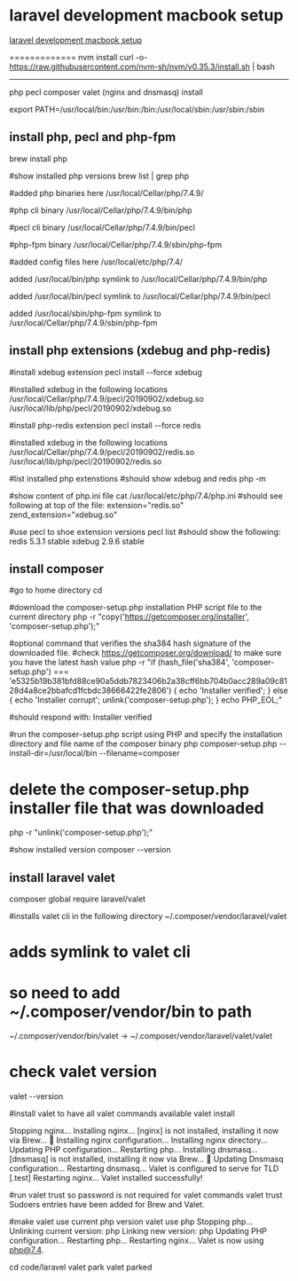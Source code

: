 # laravel development macbook setup

[laravel development macbook setup](https://aregsar.com/blog/2020/laravel-development-macbook-setup)

=============
nvm install
curl -o- https://raw.githubusercontent.com/nvm-sh/nvm/v0.35.3/install.sh | bash

---

php pecl composer valet (nginx and dnsmasq) install

export PATH=/usr/local/bin:/usr/bin:/bin:/usr/local/sbin:/usr/sbin:/sbin

## install php, pecl and php-fpm

brew install php

#show installed php versions
brew list | grep php

#added php binaries here
/usr/local/Cellar/php/7.4.9/

#php cli binary
/usr/local/Cellar/php/7.4.9/bin/php

#pecl cli binary
/usr/local/Cellar/php/7.4.9/bin/pecl

#php-fpm binary
/usr/local/Cellar/php/7.4.9/sbin/php-fpm

#added config files here
/usr/local/etc/php/7.4/

added /usr/local/bin/php symlink to /usr/local/Cellar/php/7.4.9/bin/php

added /usr/local/bin/pecl symlink to /usr/local/Cellar/php/7.4.9/bin/pecl

added /usr/local/sbin/php-fpm symlink to /usr/local/Cellar/php/7.4.9/sbin/php-fpm

## install php extensions (xdebug and php-redis)

#install xdebug extension
pecl install --force xdebug

#installed xdebug in the following locations
/usr/local/Cellar/php/7.4.9/pecl/20190902/xdebug.so
/usr/local/lib/php/pecl/20190902/xdebug.so

#install php-redis extension
pecl install --force redis

#installed xdebug in the following locations
/usr/local/Cellar/php/7.4.9/pecl/20190902/redis.so
/usr/local/lib/php/pecl/20190902/redis.so

#list installed php extenstions
#should show xdebug and redis
php -m

#show content of php.ini file
cat /usr/local/etc/php/7.4/php.ini
#should see following at top of the file:
extension="redis.so"
zend_extension="xdebug.so"

#use pecl to shoe extension versions
pecl list
#should show the following:
redis 5.3.1 stable
xdebug 2.9.6 stable

## install composer

#go to home directory
cd

#download the composer-setup.php installation PHP script file to the current directory
php -r "copy('https://getcomposer.org/installer', 'composer-setup.php');"

#optional command that verifies the sha384 hash signature of the downloaded file.
#check https://getcomposer.org/download/ to make sure you have the latest hash value
php -r "if (hash_file('sha384', 'composer-setup.php') === 'e5325b19b381bfd88ce90a5ddb7823406b2a38cff6bb704b0acc289a09c8128d4a8ce2bbafcd1fcbdc38666422fe2806') { echo 'Installer verified'; } else { echo 'Installer corrupt'; unlink('composer-setup.php'); } echo PHP_EOL;"

#should respond with: Installer verified

#run the composer-setup.php script using PHP and specify the installation directory and file name of the composer binary
php composer-setup.php --install-dir=/usr/local/bin --filename=composer

# delete the composer-setup.php installer file that was downloaded

php -r "unlink('composer-setup.php');"

#show installed version
composer --version

## install laravel valet

composer global require laravel/valet

#installs valet cli in the following directory
~/.composer/vendor/laravel/valet

# adds symlink to valet cli

# so need to add ~/.composer/vendor/bin to path

~/.composer/vendor/bin/valet -> ~/.composer/vendor/laravel/valet/valet

# check valet version

valet --version

#install valet to have all valet commands available
valet install

Stopping nginx...
Installing nginx...
[nginx] is not installed, installing it now via Brew... 🍻
Installing nginx configuration...
Installing nginx directory...
Updating PHP configuration...
Restarting php...
Installing dnsmasq...
[dnsmasq] is not installed, installing it now via Brew... 🍻
Updating Dnsmasq configuration...
Restarting dnsmasq...
Valet is configured to serve for TLD [.test]
Restarting nginx...
Valet installed successfully!

#run valet trust so password is not required for valet commands
valet trust
Sudoers entries have been added for Brew and Valet.

#make valet use current php version
valet use php
Stopping php...
Unlinking current version: php
Linking new version: php
Updating PHP configuration...
Restarting php...
Restarting nginx...
Valet is now using php@7.4.

cd code/laravel
valet park
valet parked
